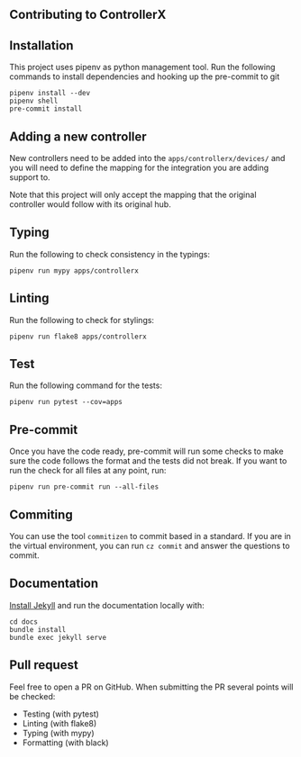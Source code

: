 ## Contributing to ControllerX

## Installation

This project uses pipenv as python management tool. Run the following commands to install dependencies and hooking up the pre-commit to git

```
pipenv install --dev
pipenv shell
pre-commit install
```

## Adding a new controller

New controllers need to be added into the `apps/controllerx/devices/` and you will need to define the mapping for the integration you are adding support to.

Note that this project will only accept the mapping that the original controller would follow with its original hub.

## Typing

Run the following to check consistency in the typings:

```
pipenv run mypy apps/controllerx
```

## Linting

Run the following to check for stylings:

```
pipenv run flake8 apps/controllerx
```

## Test

Run the following command for the tests:

```
pipenv run pytest --cov=apps
```

## Pre-commit

Once you have the code ready, pre-commit will run some checks to make sure the code follows the format and the tests did not break. If you want to run the check for all files at any point, run:

```
pipenv run pre-commit run --all-files
```

## Commiting

You can use the tool `commitizen` to commit based in a standard. If you are in the virtual environment, you can run `cz commit` and answer the questions to commit.

## Documentation

[Install Jekyll](https://jekyllrb.com/docs/) and run the documentation locally with:

```
cd docs
bundle install
bundle exec jekyll serve
```

## Pull request

Feel free to open a PR on GitHub. When submitting the PR several points will be checked:
- Testing (with pytest)
- Linting (with flake8)
- Typing (with mypy)
- Formatting (with black)